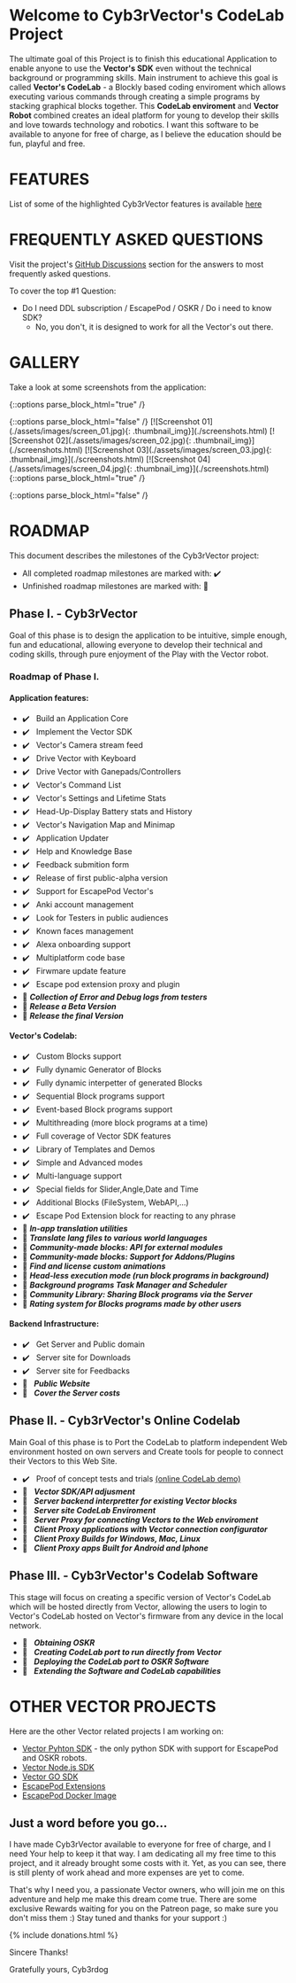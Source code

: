 ﻿---
layout: default
---

# Welcome to Cyb3rVector's CodeLab Project

The ultimate goal of this Project is to finish this educational Application to enable anyone to use the **Vector's SDK** even without the technical background or programming skills.
Main instrument to achieve this goal is called **Vector's CodeLab** - a Blockly based coding enviroment which allows executing various commands through creating a simple programs by stacking graphical blocks together.
This **CodeLab enviroment** and **Vector Robot** combined creates an ideal platform for young to develop their skills and love towards technology and robotics.
I want this software to be available to anyone for free of charge, as I believe the education should be fun, playful and free.


# FEATURES

List of some of the highlighted Cyb3rVector features is available [here](./features.html)


# FREQUENTLY ASKED QUESTIONS

Visit the project's [GitHub Discussions](https://github.com/cyb3rdog/Cyb3rVector/discussions/categories/q-a) section for the answers to most frequently asked questions.

To cover the top #1 Question:
- Do I need DDL subscription / EscapePod / OSKR / Do i need to know SDK?
   * No, you don't, it is designed to work for all the Vector's out there.


# GALLERY

Take a look at some screenshots from the application:

{::options parse_block_html="true" /}
<div class="thumbnails">
{::options parse_block_html="false" /}
[![Screenshot 01](./assets/images/screen_01.jpg){: .thumbnail_img}](./screenshots.html)
[![Screenshot 02](./assets/images/screen_02.jpg){: .thumbnail_img}](./screenshots.html)
[![Screenshot 03](./assets/images/screen_03.jpg){: .thumbnail_img}](./screenshots.html)
[![Screenshot 04](./assets/images/screen_04.jpg){: .thumbnail_img}](./screenshots.html)
{::options parse_block_html="true" /}
</div><p></p>
{::options parse_block_html="false" /}


# ROADMAP

This document describes the milestones of the Cyb3rVector project:
- All completed roadmap milestones are marked with: ✔️
- Unfinished roadmap milestones are marked with:   🏁

## Phase I. - Cyb3rVector

Goal of this phase is to design the application to be intuitive, simple enough, fun and educational, allowing everyone to develop their technical and coding skills, through pure enjoyment of the Play with the Vector robot.

### Roadmap of Phase I.

#### Application features:
- ✔️ &nbsp; Build an Application Core
- ✔️ &nbsp; Implement the Vector SDK
- ✔️ &nbsp; Vector's Camera stream feed
- ✔️ &nbsp; Drive Vector with Keyboard
- ✔️ &nbsp; Drive Vector with Ganepads/Controllers
- ✔️ &nbsp; Vector's Command List
- ✔️ &nbsp; Vector's Settings and Lifetime Stats
- ✔️ &nbsp; Head-Up-Display Battery stats and History
- ✔️ &nbsp; Vector's Navigation Map and Minimap
- ✔️ &nbsp; Application Updater
- ✔️ &nbsp; Help and Knowledge Base
- ✔️ &nbsp; Feedback submition form
- ✔️ &nbsp; Release of first public-alpha version
- ✔️ &nbsp; Support for EscapePod Vector's
- ✔️ &nbsp; Anki account management
- ✔️ &nbsp; Look for Testers in public audiences
- ✔️ &nbsp; Known faces management
- ✔️ &nbsp; Alexa onboarding support
- ✔️ &nbsp; Multiplatform code base
- ✔️ &nbsp; Firwmare update feature
- ✔️ &nbsp; Escape pod extension proxy and plugin
- 🏁 ***Collection of Error and Debug logs from testers***
- 🏁 ***Release a Beta Version***
- 🏁 ***Release the final Version***

#### Vector's Codelab:
- ✔️ &nbsp; Custom Blocks support
- ✔️ &nbsp; Fully dynamic Generator of Blocks
- ✔️ &nbsp; Fully dynamic interpetter of generated Blocks
- ✔️ &nbsp; Sequential Block programs support
- ✔️ &nbsp; Event-based Block programs support
- ✔️ &nbsp; Multithreading (more block programs at a time)
- ✔️ &nbsp; Full coverage of Vector SDK features
- ✔️ &nbsp; Library of Templates and Demos
- ✔️ &nbsp; Simple and Advanced modes
- ✔️ &nbsp; Multi-language support
- ✔️ &nbsp; Special fields for Slider,Angle,Date and Time
- ✔️ &nbsp; Additional Blocks (FileSystem, WebAPI,...)
- ✔️ &nbsp; Escape Pod Extension block for reacting to any phrase
- 🏁 ***In-app translation utilities***
- 🏁 ***Translate lang files to various world languages***
- 🏁 ***Community-made blocks: API for external modules***
- 🏁 ***Community-made blocks: Support for Addons/Plugins***
- 🏁 ***Find and license custom animations***
- 🏁 ***Head-less execution mode (run block programs in background)***
- 🏁 ***Background programs Task Manager and Scheduler***
- 🏁 ***Community Library: Sharing Block programs via the Server***
- 🏁 ***Rating system for Blocks programs made by other users***

#### Backend Infrastructure:
- ✔️ &nbsp; Get Server and Public domain
- ✔️ &nbsp; Server site for Downloads
- ✔️ &nbsp; Server site for Feedbacks
- 🏁 &nbsp; ***Public Website***
- 🏁 &nbsp; ***Cover the Server costs***


## Phase II. - Cyb3rVector's Online Codelab

Main Goal of this phase is to Port the CodeLab to platform independent Web environment hosted on own servers and Create tools for people to connect their Vectors to this Web Site.

- ✔️ &nbsp; Proof of concept tests and trials [(online CodeLab demo)](./codelab.html)
- 🏁 &nbsp; ***Vector SDK/API adjusment***
- 🏁 &nbsp; ***Server backend interpretter for existing Vector blocks***
- 🏁 &nbsp; ***Server site CodeLab Enviroment***
- 🏁 &nbsp; ***Server Proxy for connecting Vectors to the Web enviroment***
- 🏁 &nbsp; ***Client Proxy applications with Vector connection configurator***
- 🏁 &nbsp; ***Client Proxy Builds for Windows, Mac, Linux***
- 🏁 &nbsp; ***Client Proxy apps Built for Android and Iphone***


## Phase III. - Cyb3rVector's Codelab Software

This stage will focus on creating a specific version of Vector's CodeLab which will be hosted directly from Vector, allowing the users to login to Vector's CodeLab hosted on Vector's firmware from any device in the local network.

- 🏁 &nbsp; ***Obtaining OSKR***
- 🏁 &nbsp; ***Creating CodeLab port to run directly from Vector***
- 🏁 &nbsp; ***Deploying the CodeLab port to OSKR Software***
- 🏁 &nbsp; ***Extending the Software and CodeLab capabilities***


# OTHER VECTOR PROJECTS

Here are the other Vector related projects I am working on:

- [Vector Pyhton SDK](https://github.com/cyb3rdog/vector-python-sdk) - the only python SDK with support for EscapePod and OSKR robots.
- [Vector Node.js SDK](https://github.com/cyb3rdog/anki-vector-nodejs)
- [Vector GO SDK](https://github.com/cyb3rdog/vector-go-sdk)
- [EscapePod Extensions](https://github.com/cyb3rdog/escape-pod-extension)
- [EscapePod Docker Image](https://github.com/cyb3rdog/escapepod-docker)


## Just a word before you go...
I have made Cyb3rVector available to everyone for free of charge, and I need Your help to keep it that way.
I am dedicating all my free time to this project, and it already brought some costs with it. Yet, as you can see, there is still plenty of work ahead and more expenses are yet to come.

That's why I need you, a passionate Vector owners, who will join me on this adventure and help me make this dream come true.
There are some exclusive Rewards waiting for you on the Patreon page, so make sure you don't miss them :) Stay tuned and thanks for your support :)

{% include donations.html %}

Sincere Thanks!

Gratefully yours,
Cyb3rdog
